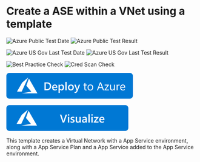 # Create a ASE within a VNet using a template

![Azure Public Test Date](https://azurequickstartsservice.blob.core.windows.net/badges/quickstarts/microsoft.web/create-ase-with-webapp/PublicLastTestDate.svg)
![Azure Public Test Result](https://azurequickstartsservice.blob.core.windows.net/badges/quickstarts/microsoft.web/create-ase-with-webapp/PublicDeployment.svg)

![Azure US Gov Last Test Date](https://azurequickstartsservice.blob.core.windows.net/badges/quickstarts/microsoft.web/create-ase-with-webapp/FairfaxLastTestDate.svg)
![Azure US Gov Last Test Result](https://azurequickstartsservice.blob.core.windows.net/badges/quickstarts/microsoft.web/create-ase-with-webapp/FairfaxDeployment.svg)

![Best Practice Check](https://azurequickstartsservice.blob.core.windows.net/badges/quickstarts/microsoft.web/create-ase-with-webapp/BestPracticeResult.svg)
![Cred Scan Check](https://azurequickstartsservice.blob.core.windows.net/badges/quickstarts/microsoft.web/create-ase-with-webapp/CredScanResult.svg)

[![Deploy To Azure](https://raw.githubusercontent.com/Azure/azure-quickstart-templates/master/1-CONTRIBUTION-GUIDE/images/deploytoazure.svg?sanitize=true)](https://portal.azure.com/#create/Microsoft.Template/uri/https%3A%2F%2Fraw.githubusercontent.com%2FAzure%2Fazure-quickstart-templates%2Fmaster%2Fquickstarts%2Fmicrosoft.web%2Fcreate-ase-with-webapp%2Fazuredeploy.json)

[![Visualize](https://raw.githubusercontent.com/Azure/azure-quickstart-templates/master/1-CONTRIBUTION-GUIDE/images/visualizebutton.svg?sanitize=true)](http://armviz.io/#/?load=https%3A%2F%2Fraw.githubusercontent.com%2FAzure%2Fazure-quickstart-templates%2Fmaster%2Fquickstarts%2Fmicrosoft.web%2Fcreate-ase-with-webapp%2Fazuredeploy.json)

This template creates a Virtual Network with a App Service environment, along with a App Service Plan and a App Service added to the App Service environment.
